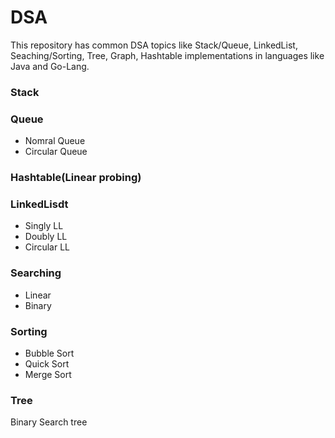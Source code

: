 # DSA

This repository has common DSA topics like Stack/Queue, LinkedList, Seaching/Sorting, Tree, Graph, Hashtable implementations in languages like Java and Go-Lang.

### Stack                                 
### Queue
- Nomral Queue
- Circular Queue
### Hashtable(Linear probing)
### LinkedLisdt
- Singly LL
- Doubly LL
- Circular LL
### Searching
- Linear 
- Binary
### Sorting
- Bubble Sort
- Quick Sort
- Merge Sort

### Tree
Binary Search tree
